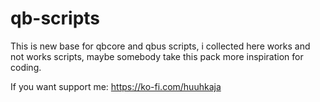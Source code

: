 # qb-scripts
This is new base for qbcore and qbus scripts, i collected here works and not works scripts, maybe somebody take this pack more inspiration for coding.

If you want support me:
https://ko-fi.com/huuhkaja
